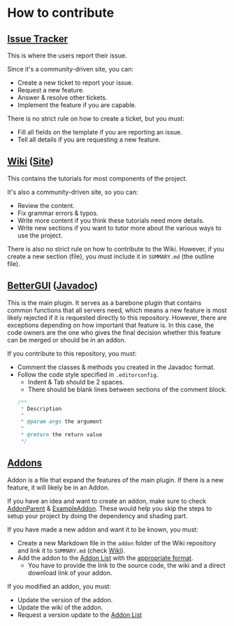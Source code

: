 # How to contribute

## [Issue Tracker](https://github.com/BetterGUI-MC/Issue-Tracker)

This is where the users report their issue. 

Since it's a community-driven site, you can:
- Create a new ticket to report your issue.
- Request a new feature.
- Answer & resolve other tickets.
- Implement the feature if you are capable.

There is no strict rule on how to create a ticket, but you must:
- Fill all fields on the template if you are reporting an issue.
- Tell all details if you are requesting a new feature.

## [Wiki](https://github.com/BetterGUI-MC/Wiki) ([Site](https://bettergui-mc.github.io/Wiki/))

This contains the tutorials for most components of the project.

It's also a community-driven site, so you can:
- Review the content.
- Fix grammar errors & typos.
- Write more content if you think these tutorials need more details.
- Write new sections if you want to tutor more about the various ways to use the project.

There is also no strict rule on how to contribute to the Wiki. However, if you create a new section (file), you must include it in `SUMMARY.md` (the outline file).

## [BetterGUI](https://github.com/BetterGUI-MC/BetterGUI) ([Javadoc](https://bettergui-mc.github.io/BetterGUI))

This is the main plugin. It serves as a barebone plugin that contains common functions that all servers need, which means a new feature is most likely rejected if it is requested directly to this repository. However, there are exceptions depending on how important that feature is. In this case, the code owners are the one who gives the final decision whether this feature can be merged or should be in an addon.

If you contribute to this repository, you must:
- Comment the classes & methods you created in the Javadoc format.
- Follow the code style specified in `.editorconfig`.
  - Indent & Tab should be 2 spaces.
  - There should be blank lines between sections of the comment block.
  ```java
  /**
   * Description
   * 
   * @param args the argument
   * 
   * @return the return value
   */
  ```

## [Addons](https://github.com/BetterGUI-MC/Addon-List)

Addon is a file that expand the features of the main plugin. If there is a new feature, it will likely be in an Addon.

If you have an idea and want to create an addon, make sure to check [AddonParent](https://github.com/BetterGUI-MC/AddonParent) & [ExampleAddon](https://github.com/BetterGUI-MC/ExampleAddon). These would help you skip the steps to setup your project by doing the dependency and shading part.

If you have made a new addon and want it to be known, you must:
- Create a new Markdown file in the `addon` folder of the Wiki repository and link it to `SUMMARY.md` (check [Wiki](#wiki)).
- Add the addon to the [Addon List](https://github.com/BetterGUI-MC/Addon-List/blob/master/addons.json) with the [appropriate format](https://github.com/BetterGUI-MC/Addon-List#format).
  - You have to provide the link to the source code, the wiki and a direct download link of your addon.

If you modified an addon, you must:
- Update the version of the addon.
- Update the wiki of the addon.
- Request a version update to the [Addon List](https://github.com/BetterGUI-MC/Addon-List/blob/master/addons.json)
